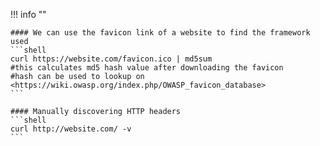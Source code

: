 !!! info ""

    #### We can use the favicon link of a website to find the framework used
    ```shell
    curl https://website.com/favicon.ico | md5sum
    #this calculates md5 hash value after downloading the favicon
    #hash can be used to lookup on <https://wiki.owasp.org/index.php/OWASP_favicon_database>
    ```

    #### Manually discovering HTTP headers
    ```shell
    curl http://website.com/ -v
    ```
